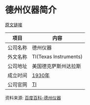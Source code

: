 # 德州仪器简介

[原文链接](https://www.it-this-year.com/2020/04/21/117)

|项目|内容|
|-----|-----|
|公司名称|德州仪器|
|外文名称|TI(Texas Instruments)|
|公司地址|美国德克萨斯州达拉斯|
|成立时间|[1930年](https://www.it-this-year.com/1911/)|
|公司官网|[TI](http://www.ti.com.cn/)|

资料来源:
[百度百科-德州仪器](https://baike.baidu.com/item/%E5%BE%B7%E5%B7%9E%E4%BB%AA%E5%99%A8/540458?fr=aladdin)